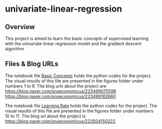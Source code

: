 # univariate-linear-regression

## Overview
This project is aimed to learn the basic concepts of supervised learning with the univariate linear regression model and the gradient descent algorithm

## Files & Blog URLs
The notebook file [Basic Concepts](basic-concepts.ipynb) holds the python codes for the project.
The visual results of this file are presented in the figures folder under numbers 1 to 9.
The blog urls about the project are
https://blog.naver.com/snueconomicus/223499075596
https://blog.naver.com/snueconomicus/223499182660

The notebook file [Learning Rate](learning-rate.ipynb) holds the python codes for the project.
The visual results of this file are presented in the figures folder under numbers 10 to 11.
The blog url about the project is
https://blog.naver.com/snueconomicus/223504150222
